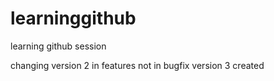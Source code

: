 # learninggithub
learning github session

changing version 2 in features not in bugfix
version 3 created 
